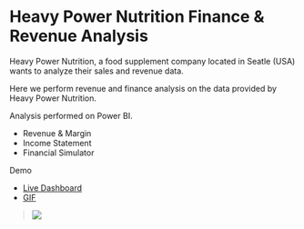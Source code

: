 # Heavy Power Nutrition Finance & Revenue Analysis

Heavy Power Nutrition, a food supplement company located in Seatle (USA) wants to analyze their sales and revenue data.

Here we perform revenue and finance analysis on the data provided by Heavy Power Nutrition.

Analysis performed on Power BI.
- Revenue & Margin
- Income Statement
- Financial Simulator

Demo
- [Live Dashboard](https://app.powerbi.com/groups/me/reports/42da6822-0c9a-4ed3-a2a2-df02420f0d8e/ReportSection)
- [GIF](https://drive.google.com/file/d/1O5HOXuDtOrRYgW0IZUS3DkobGTGFu8ix/view?usp=sharing)

> <img src="https://github.com/utkarshkant/Heavy-Power-Nutrition-Finance-Revenue-Analysis/blob/main/HPO%20Analysis.gif">
